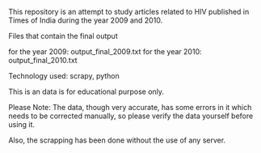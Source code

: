 This repository is an attempt to study articles related to HIV published in Times of India during the year 2009 and 2010.

Files that contain the final output 

for the year 2009: output_final_2009.txt
for the year 2010: output_final_2010.txt

Technology used: scrapy, python

This is an data is for educational purpose only.

Please Note: The data, though very accurate, has some errors in it which needs to be corrected manually, so please verify the data yourself before using it.

Also, the scrapping has been done without the use of any server.
